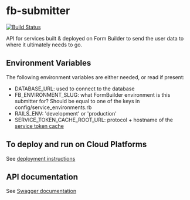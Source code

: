 # fb-submitter
[![Build Status](https://travis-ci.org/ministryofjustice/fb-submitter.svg?branch=master)](https://travis-ci.org/ministryofjustice/fb-submitter)

API for services built &amp; deployed on Form Builder to send the user data to
where it ultimately needs to go.

## Environment Variables

The following environment variables are either needed, or read if present:

* DATABASE_URL: used to connect to the database
* FB_ENVIRONMENT_SLUG: what FormBuilder environment is this submitter for?
  Should be equal to one of the keys in config/service_environments.rb
* RAILS_ENV: 'development' or 'production'
* SERVICE_TOKEN_CACHE_ROOT_URL: protocol + hostname of the
  [service token cache](https://github.com/ministryofjustice/fb-service-token-cache)

## To deploy and run on Cloud Platforms

See [deployment instructions](DEPLOY.md)

## API documentation

See [Swagger documentation](https://ministryofjustice.github.io/fb-submitter)
